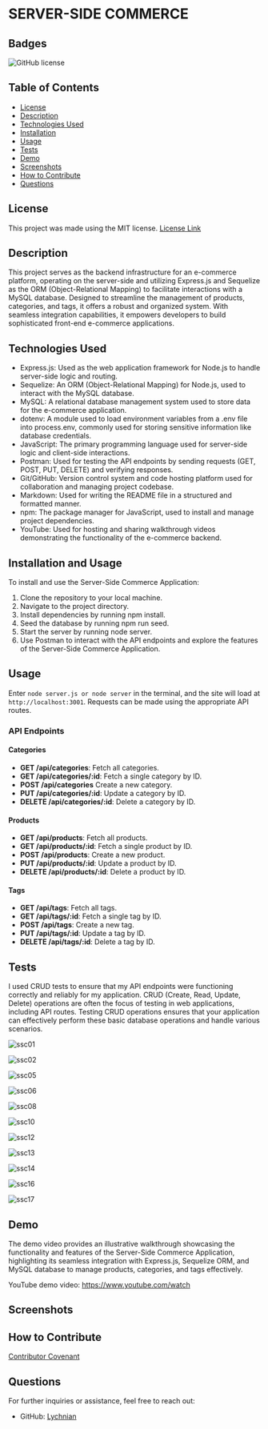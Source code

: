 # SERVER-SIDE COMMERCE



## Badges
![GitHub license](https://img.shields.io/badge/license-MIT-blue.svg)



## Table of Contents
- [License](#license)
- [Description](#description)
- [Technologies Used](#technologies-used)
- [Installation](#installation)
- [Usage](#usage)
- [Tests](#tests)
- [Demo](#demo)
- [Screenshots](#screenshots)
- [How to Contribute](#how-to-contribute)
- [Questions](#questions)



## License
This project was made using the MIT license. [License Link](LICENSE)



## Description

This project serves as the backend infrastructure for an e-commerce platform, operating on the server-side and utilizing Express.js and Sequelize as the ORM (Object-Relational Mapping) to facilitate interactions with a MySQL database. Designed to streamline the management of products, categories, and tags, it offers a robust and organized system. With seamless integration capabilities, it empowers developers to build sophisticated front-end e-commerce applications.



## Technologies Used

- Express.js: Used as the web application framework for Node.js to handle server-side logic and routing.
- Sequelize: An ORM (Object-Relational Mapping) for Node.js, used to interact with the MySQL database.
- MySQL: A relational database management system used to store data for the e-commerce application.
- dotenv: A module used to load environment variables from a .env file into process.env, commonly used for storing sensitive information like database credentials.
- JavaScript: The primary programming language used for server-side logic and client-side interactions.
- Postman: Used for testing the API endpoints by sending requests (GET, POST, PUT, DELETE) and verifying responses.
- Git/GitHub: Version control system and code hosting platform used for collaboration and managing project codebase.
- Markdown: Used for writing the README file in a structured and formatted manner.
- npm: The package manager for JavaScript, used to install and manage project dependencies.
- YouTube: Used for hosting and sharing walkthrough videos demonstrating the functionality of the e-commerce backend.



## Installation and Usage

To install and use the Server-Side Commerce Application:

1. Clone the repository to your local machine.
2. Navigate to the project directory.
3. Install dependencies by running npm install.
4. Seed the database by running npm run seed.
5. Start the server by running node server.
6. Use Postman to interact with the API endpoints and explore the features of the Server-Side Commerce Application.



## Usage
Enter `node server.js or node server` in the terminal, and the site will load at `http://localhost:3001`. 
Requests can be made using the appropriate API routes.

### API Endpoints

#### Categories

- **GET /api/categories**: Fetch all categories.
- **GET /api/categories/:id**: Fetch a single category by ID.
- **POST /api/categories** Create a new category.
- **PUT /api/categories/:id**: Update a category by ID.
- **DELETE /api/categories/:id**: Delete a category by ID.

#### Products

- **GET /api/products**: Fetch all products.
- **GET /api/products/:id**: Fetch a single product by ID.
- **POST /api/products**: Create a new product.
- **PUT /api/products/:id**: Update a product by ID.
- **DELETE /api/products/:id**: Delete a product by ID.

#### Tags

- **GET /api/tags**: Fetch all tags.
- **GET /api/tags/:id**: Fetch a single tag by ID.
- **POST /api/tags**: Create a new tag.
- **PUT /api/tags/:id**: Update a tag by ID.
- **DELETE /api/tags/:id**: Delete a tag by ID.



## Tests

I used CRUD tests to ensure that my API endpoints were functioning correctly and reliably for my application. CRUD (Create, Read, Update, Delete) operations are often the focus of testing in web applications, including API routes. Testing CRUD operations ensures that your application can effectively perform these basic database operations and handle various scenarios.




![ssc01](https://github.com/Lychnian/server-side-commerce/assets/140586279/f696e716-0508-4622-8852-e0c340e78d09)




![ssc02](https://github.com/Lychnian/server-side-commerce/assets/140586279/414571ee-f57a-4422-9605-06e2b8334b46)




![ssc05](https://github.com/Lychnian/server-side-commerce/assets/140586279/7fa83dab-21c7-4499-b9c6-1d33d82dd2f8)




![ssc06](https://github.com/Lychnian/server-side-commerce/assets/140586279/6f375d4e-f781-4e1f-8931-7647c68d622d)




![ssc08](https://github.com/Lychnian/server-side-commerce/assets/140586279/a841df89-6ecf-4fc3-91e8-4f1c1f2fa357)




![ssc10](https://github.com/Lychnian/server-side-commerce/assets/140586279/c2f3d747-aece-43ec-afc6-971c2d07d20a)




![ssc12](https://github.com/Lychnian/server-side-commerce/assets/140586279/a4a3930d-a10c-4bbf-bba0-237d355d2ce4)




![ssc13](https://github.com/Lychnian/server-side-commerce/assets/140586279/e523d684-be8f-43f3-984e-f57dac1f5c5c)



![ssc14](https://github.com/Lychnian/server-side-commerce/assets/140586279/07a9b4a8-72c8-421c-95d6-c12f0c298d10)




![ssc16](https://github.com/Lychnian/server-side-commerce/assets/140586279/fbb2179d-5a3a-4100-b158-d596d83959a6)




![ssc17](https://github.com/Lychnian/server-side-commerce/assets/140586279/be9f4b63-6d34-41c4-9596-2fd0d40fc212)




## Demo

The demo video provides an illustrative walkthrough showcasing the functionality and features of the Server-Side Commerce Application, highlighting its seamless integration with Express.js, Sequelize ORM, and MySQL database to manage products, categories, and tags effectively.

YouTube demo video: https://www.youtube.com/watch



## Screenshots





## How to Contribute

[Contributor Covenant](https://www.contributor-covenant.org/)  




## Questions
For further inquiries or assistance, feel free to reach out:
- GitHub: [Lychnian](https://github.com/Lychnian)
